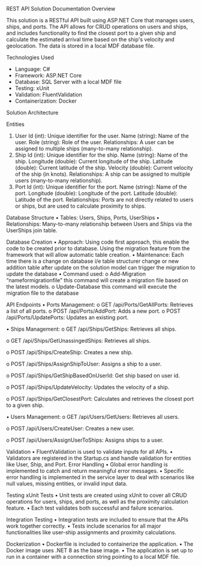REST API Solution Documentation Overview

This solution is a RESTful API built using ASP.NET Core that manages users, ships, and ports. 
The API allows for CRUD operations on users and ships, and includes functionality to find the closest port to a given ship 
and calculate the estimated arrival time based on the ship's velocity and geolocation. 
The data is stored in a local MDF database file.

Technologies Used
- Language: C#
- Framework: ASP.NET Core
- Database: SQL Server with a local MDF file
- Testing: xUnit
- Validation: FluentValidation
- Containerization: Docker

Solution Architecture

Entities
1.	User
   Id (int): Unique identifier for the user.
  	Name (string): Name of the user.
  	Role (string): Role of the user.
  	Relationships: A user can be assigned to multiple ships (many-to-many relationship).
2. Ship
   Id (int): Unique identifier for the ship.
   Name (string): Name of the ship.
   Longitude (double): Current longitude of the ship.
   Latitude (double): Current latitude of the ship.
   Velocity (double): Current velocity of the ship (in knots).
   Relationships: A ship can be assigned to multiple users (many-to-many relationship).
3. Port
  Id (int): Unique identifier for the port.
  Name (string): Name of the port.
  Longitude (double): Longitude of the port.
  Latitude (double): Latitude of the port.
  Relationships: Ports are not directly related to users or ships, but are used to calculate proximity to ships.

Database Structure
•	Tables: Users, Ships, Ports, UserShips
•	Relationships: Many-to-many relationship between Users and Ships via the UserShips join table.

Database Creation
•	Approach: Using code first approach, this enable the code to be created prior to database. Using the migration feature from the framework that will allow automatic table creation.
•	Maintenance: Each time there is a change on database i/e table structurer change or new addition table after update on the solution model can trigger the migration to update the database
•	Command used:
o	Add-Migration “nameformigrationfile” this command will create a migration file based on the latest models.
o	Update-Database this command will execute the migration file to the database 

API Endpoints
•	Ports Management:
o	GET /api/Ports/GetAllPorts: Retrieves a list of all ports.
o	POST /api/Ports/AddPort: Adds a new port.
o	POST /api/Ports/UpdatePorts: Updates an existing port.

•	Ships Management:
o	GET /api/Ships/GetShips: Retrieves all ships.
 

o	GET /api/Ships/GetUnassingedShips: Retrieves all ships.
 

o	POST /api/Ships/CreateShip: Creates a new ship.
 

o	POST /api/Ships/AssignShipToUser: Assigns a ship to a user.
 

o	POST /api/Ships/GetShipBasedOnUserId: Get ship based on user id.
 

o	POST /api/Ships/UpdateVelocity: Updates the velocity of a ship.
 

o	POST /api/Ships/GetClosestPort: Calculates and retrieves the closest port to a given ship.
 


•	Users Management:
o	GET /api/Users/GetUsers: Retrieves all users.
 

o	POST /api/Users/CreateUser: Creates a new user.
 

o	POST /api/Users/AssignUserToShips: Assigns ships to a user.
 

Validation
•	FluentValidation is used to validate inputs for all APIs.
•	Validators are registered in the Startup.cs and handle validation for entities like User, Ship, and Port.
Error Handling
•	Global error handling is implemented to catch and return meaningful error messages.
•	Specific error handling is implemented in the service layer to deal with scenarios like null values, missing entities, or invalid input data.


Testing
xUnit Tests
•	Unit tests are created using xUnit to cover all CRUD operations for users, ships, and ports, as well as the proximity calculation feature.
•	Each test validates both successful and failure scenarios.

Integration Testing
•	Integration tests are included to ensure that the APIs work together correctly.
•	Tests include scenarios for all major functionalities like user-ship assignments and proximity calculations.

Dockerization
•	Dockerfile is included to containerize the application.
•	The Docker image uses .NET 8 as the base image.
•	The application is set up to run in a container with a connection string pointing to a local MDF file.
